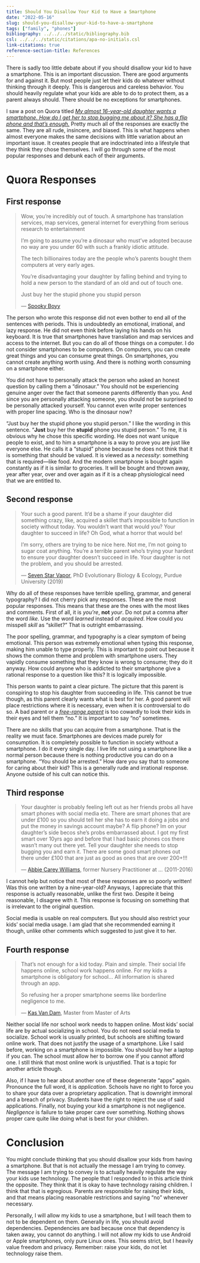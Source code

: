 ```yaml
---
title: Should You Disallow Your Kid to Have a Smartphone
date: "2022-05-16"
slug: should-you-disallow-your-kid-to-have-a-smartphone
tags: ["family", "phones"]
bibliography: ../../../static/bibliography.bib
csl: ../../../static/citations/apa-no-initials.csl
link-citations: true
reference-section-title: References
---
```


There is sadly too little debate about if you should disallow your kid to have a smartphone.
This is an important discussion.
There are good arguments for and against it.
But most people just let their kids do whatever without thinking through it deeply.
This is dangerous and careless behavior.
You should heavily regulate what your kids are able to do to protect them, as a parent always should.
There should be no exceptions for smartphones.

I saw a post on Quora titled *[My almost 16-year-old daughter wants a smartphone. How do I get her to stop bugging me about it? She has a flip phone and that’s enough.](https://www.quora.com/My-almost-16-year-old-daughter-wants-a-smartphone-How-do-I-get-her-to-stop-bugging-me-about-it-She-has-a-flip-phone-and-that-s-enough)*
Pretty much all of the responses are exactly the same.
They are all rude, insincere, and biased.
This is what happens when almost everyone makes the same decisions with little variation about an important issue.
It creates people that are indoctrinated into a lifestyle that they think they chose themselves.
I will go through some of the most popular responses and debunk each of their arguments.

# Quora Responses

## First response

> Wow, you’re incredibly out of touch.
> A smartphone has translation services, map services, general internet for everything from serious research to entertainment
>
> I’m going to assume you’re a dinosaur who must’ve adopted because no way are you under 60 with such a frankly idiotic attitude.
>
> The tech billionaires today are the people who’s parents bought them computers at very early ages.
>
> You’re disadvantaging your daughter by falling behind and trying to hold a new person to the standard of an old and out of touch one.
>
> Just buy her the stupid phone you stupid person
>
> — [Spooky Boyy](https://qr.ae/pvAM6S)

The person who wrote this response did not even bother to end all of the sentences with periods.
This is undoubtedly an emotional, irrational, and lazy response.
He did not even think before laying his hands on his keyboard.
It is true that smartphones have translation and map services and access to the internet.
But you can do all of those things on a computer.
I do not consider smartphones to be computers.
On computers, you can create great things and you can consume great things.
On smartphones, you cannot create anything worth using.
And there is nothing worth consuming on a smartphone either.

You did not have to personally attack the person who asked an honest question by calling them a “dinosaur.”
You should not be experiencing genuine anger over the fact that someone parents differently than you.
And since you are personally attacking someone, you should not be surprised to be personally attacked yourself.
You cannot even write proper sentences with proper line spacing.
Who is the dinosaur now?

“Just buy her the stupid phone you stupid person.”
I like the wording in this sentence.
“**Just** buy her the **stupid** phone you stupid person.”
To me, it is obvious why he chose this specific wording.
He does not want unique people to exist, and to him a smartphone is a way to prove you are just like everyone else.
He calls it a “stupid” phone because he does not think that it is something that should be valued.
It is viewed as a *necessity*: something that is required—like food.
And the modern smartphone is bought again constantly as if it is similar to groceries.
It will be bought and thrown away, year after year, over and over again as if it is a cheap physiological need that we are entitled to.

## Second response

> Your such a good parent. It’d be a shame if your daughter did something crazy, like, acquired a skillet that’s impossible to function in society without today. You wouldn’t want that would you? Your daughter to succeed in life? Oh God, what a horror that would be!
>
> I’m sorry, others are trying to be nice here. Not me, I’m not going to sugar coat anything. You’re a terrible parent who’s trying your hardest to ensure your daughter doesn’t succeed in life. Your daughter is not the problem, and you should be arrested.
>
> — [Seven Star Vapor](https://qr.ae/pvAw1r), PhD Evolutionary Biology & Ecology, Purdue University (2019)

Why do all of these responses have terrible spelling, grammar, and general typography?
I did not cherry pick any responses.
These are the most popular responses.
This means that these are the ones with the most likes and comments.
First of all, it is *you’re*, **not** *your*.
Do not put a comma after the word *like*.
Use the word *learned* instead of *acquired*.
How could you misspell *skill* as “skillet?”
That is outright embarrassing.

The poor spelling, grammar, and typography is a clear symptom of being emotional.
This person was extremely emotional when typing this response, making him unable to type properly.
This is important to point out because it shows the common theme and problem with smartphone users.
They vapidly consume something that they know is wrong to consume; they do it anyway.
How could anyone who is addicted to their smartphone give a rational response to a question like this?
It is logically impossible.

This person wants to paint a clear picture.
The picture that this parent is conspiring to stop his daughter from succeeding in life.
This cannot be true though, as this parent clearly wants what is best for her.
A good parent will place restrictions where it is necessary, even when it is controversial to do so.
A bad parent or a *[free-range parent](https://www.urbandictionary.com/define.php?term=Free%20Range%20Parents)* is too cowardly to look their kids in their eyes and tell them “no.”
It is important to say “no” sometimes.

There are no skills that you can acquire from a smartphone.
That is the reality we must face.
Smartphones are devices made purely for consumption.
It is completely possible to function in society without a smartphone.
I do it every single day.
I live life not using a smartphone like a normal person because there is nothing productive you can do on a smartphone.
“You should be arrested.”
How dare you say that to someone for caring about their kid?
This is a generally rude and irrational response.
Anyone outside of his cult can notice this.

## Third response

> Your daughter is probably feeling left out as her friends probs all have smart phones with social media etc. There are smart phones that are under £100 so you should tell her she has to earn it doing a jobs and put the money in savings account maybe? A flip phone? Im on your daughter’s side becos she’s probs embarrassed about. I got my first smart over 10yrs ago and before that I had basic phones cos there wasn’t many out there yet. Tell your daughter she needs to stop bugging you and earn it. There are some good smart phones out there under £100 that are just as good as ones that are over 200+!!!
>
> — [Abbie Carey Williams](https://qr.ae/pvAwtw), former Nursery Practitioner at … (2011-2016)

I cannot help but notice that most of these responses are so poorly written!
Was this one written by a nine-year-old?
Anyways, I appreciate that this response is actually reasonable, unlike the first two.
Despite it being reasonable, I disagree with it.
This response is focusing on something that is irrelevant to the original question.

Social media is usable on real computers.
But you should also restrict your kids’ social media usage.
I am glad that she recommended earning it though, unlike other comments which suggested to just give it to her.

## Fourth response

> That’s not enough for a kid today. Plain and simple. Their social life happens online, school work happens online. For my kids a smartphone is obligatory for school… All information is shared through an app.
>
> So refusing her a proper smartphone seems like borderline negligence to me.
>
> — [Kas Van Dam](https://qr.ae/pvAwvT), Master from Master of Arts

Neither social life nor school work needs to happen online.
Most kids’ social life are by actual socializing in school.
You do not need social media to socialize.
School work is usually printed, but schools are shifting toward online work.
That does not justify the usage of a smartphone.
Like I said before, working on a smartphone is impossible.
You should buy her a laptop if you can.
The school must allow her to borrow one if you cannot afford one.
I still think that most online work is unjustified.
That is a topic for another article though.

Also, if I have to hear about another one of these degenerate “apps” again.
Pronounce the full word, it is *application*.
Schools have no right to force you to share your data over a proprietary application.
That is downright immoral and a breach of privacy.
Students have the right to reject the use of said applications.
Finally, not buying your kid a smartphone is not negligence.
*Negligence* is failure to take proper care over something.
Nothing shows proper care quite like doing what is best for your children.

# Conclusion

You might conclude thinking that you should disallow your kids from having a smartphone.
But that is not actually the message I am trying to convey.
The message I am trying to convey is to actually heavily regulate the way your kids use technology.
The people that I responded to in this article think the opposite.
They think that it is okay to have technology raising children.
I think that that is egregious.
Parents are responsible for raising their kids, and that means placing reasonable restrictions and saying “no” whenever necessary.

Personally, I will allow my kids to use a smartphone, but I will teach them to not to be dependent on them.
Generally in life, you should avoid dependencies.
Dependencies are bad because once that dependency is taken away, you cannot do anything.
I will not allow my kids to use Android or Apple smartphones, only pure Linux ones.
This seems strict, but I heavily value freedom and privacy.
Remember: raise your kids, do not let technology raise them.
